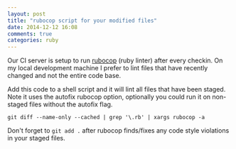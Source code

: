 ```yaml
---
layout: post
title: "rubocop script for your modified files"
date: 2014-12-12 16:08
comments: true
categories: ruby
---
```


Our CI server is setup to run [rubocop](https://github.com/bbatsov/rubocop) (ruby linter) after every checkin.
On my local development machine I prefer to lint files that have recently changed and not the entire code base.

Add this code to a shell script and it will lint all files that have been staged.
Note it uses the autofix rubocop option, optionally you could run it on non-staged files without the autofix flag.

```
git diff --name-only --cached | grep '\.rb' | xargs rubocop -a
```

Don't forget to `git add .` after rubocop finds/fixes any code style violations in your staged files.

